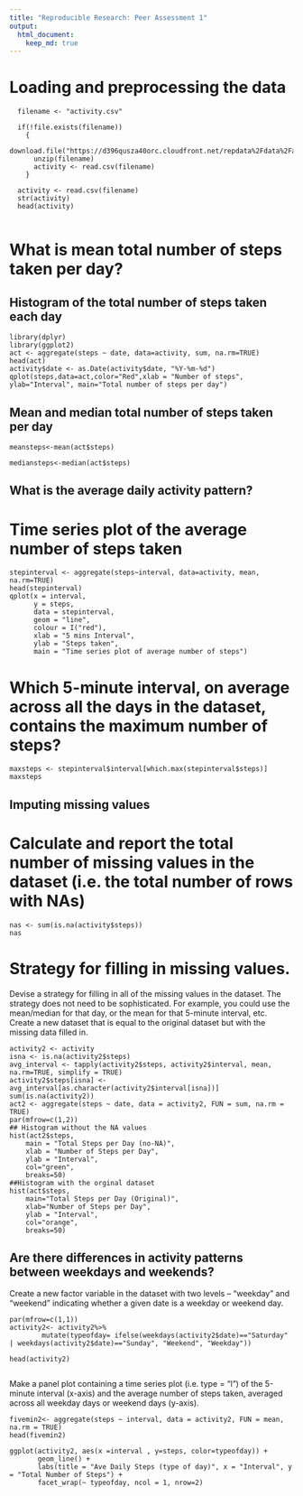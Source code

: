 ```yaml
---
title: "Reproducible Research: Peer Assessment 1"
output: 
  html_document:
    keep_md: true
---
```



# Loading and preprocessing the data
```{r}
  filename <- "activity.csv"
  
  if(!file.exists(filename))
    {
      download.file("https://d396qusza40orc.cloudfront.net/repdata%2Fdata%2Factivity.zip",destfile="activity.zip")
      unzip(filename)
      activity <- read.csv(filename)
    }
    
  activity <- read.csv(filename)
  str(activity)
  head(activity)
  
```
# What is mean total number of steps taken per day?

## Histogram of the total number of steps taken each day
```{r}
library(dplyr)
library(ggplot2)
act <- aggregate(steps ~ date, data=activity, sum, na.rm=TRUE)
head(act)
activity$date <- as.Date(activity$date, "%Y-%m-%d")
qplot(steps,data=act,color="Red",xlab = "Number of steps", ylab="Interval", main="Total number of steps per day")
```

## Mean and median total number of steps taken per day
```{r}
meansteps<-mean(act$steps)
```
```{r}
mediansteps<-median(act$steps)
```

## What is the average daily activity pattern?

# Time series plot of the average number of steps taken

```{r}
stepinterval <- aggregate(steps~interval, data=activity, mean, na.rm=TRUE)
head(stepinterval)
qplot(x = interval,
      y = steps, 
      data = stepinterval,
      geom = "line",
      colour = I("red"), 
      xlab = "5 mins Interval",
      ylab = "Steps taken",
      main = "Time series plot of average number of steps")
```
# Which 5-minute interval, on average across all the days in the dataset, contains the maximum number of steps?
```{r}
maxsteps <- stepinterval$interval[which.max(stepinterval$steps)]
maxsteps
```

## Imputing missing values

# Calculate and report the total number of missing values in the dataset (i.e. the total number of rows with NAs)
```{r}
nas <- sum(is.na(activity$steps))
nas
```
# Strategy for filling in missing values.

Devise a strategy for filling in all of the missing values in the dataset. The strategy does not need to be sophisticated. For example, you could use the mean/median for that day, or the mean for that 5-minute interval, etc.
Create a new dataset that is equal to the original dataset but with the missing data filled in.

```{r}
activity2 <- activity
isna <- is.na(activity2$steps) 
avg_interval <- tapply(activity2$steps, activity2$interval, mean, na.rm=TRUE, simplify = TRUE)
activity2$steps[isna] <- avg_interval[as.character(activity2$interval[isna])]
sum(is.na(activity2))
act2 <- aggregate(steps ~ date, data = activity2, FUN = sum, na.rm = TRUE)
par(mfrow=c(1,2))
## Histogram without the NA values
hist(act2$steps, 
    main = "Total Steps per Day (no-NA)", 
    xlab = "Number of Steps per Day", 
    ylab = "Interval",
    col="green",
    breaks=50)
##Histogram with the orginal dataset
hist(act$steps, 
    main="Total Steps per Day (Original)", 
    xlab="Number of Steps per Day", 
    ylab = "Interval",
    col="orange",
    breaks=50)
```
## Are there differences in activity patterns between weekdays and weekends?

Create a new factor variable in the dataset with two levels – “weekday” and “weekend” indicating whether a given date is a weekday or weekend day.
```{r}
par(mfrow=c(1,1))
activity2<- activity2%>%
        mutate(typeofday= ifelse(weekdays(activity2$date)=="Saturday" | weekdays(activity2$date)=="Sunday", "Weekend", "Weekday"))
        
head(activity2)
      
```
Make a panel plot containing a time series plot (i.e. type = “l”) of the 5-minute interval (x-axis) and the average number of steps taken, averaged across all weekday days or weekend days (y-axis).
```{r}
fivemin2<- aggregate(steps ~ interval, data = activity2, FUN = mean, na.rm = TRUE)
head(fivemin2)
```
```{r}
ggplot(activity2, aes(x =interval , y=steps, color=typeofday)) +
       geom_line() +
       labs(title = "Ave Daily Steps (type of day)", x = "Interval", y = "Total Number of Steps") +
       facet_wrap(~ typeofday, ncol = 1, nrow=2)
```

